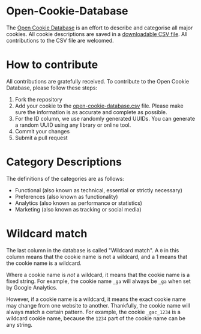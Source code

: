 # Open-Cookie-Database

The [Open Cookie Database](open-cookie-database.csv) is an effort to describe and categorise all major cookies. All cookie descriptions are saved in a [downloadable CSV file](open-cookie-database.csv). All contributions to the CSV file are welcomed.

# How to contribute

All contributions are gratefully received. To contribute to the Open Cookie Database, please follow these steps:
1. Fork the repository
2. Add your cookie to the [open-cookie-database.csv](open-cookie-database.csv) file. Please make sure the information is as accurate and complete as possible.
3. For the ID column, we use randomly generated UUIDs. You can generate a random UUID using any library or online tool.
4. Commit your changes
5. Submit a pull request

# Category Descriptions

The definitions of the categories are as follows:

- Functional (also known as technical, essential or strictly necessary)
- Preferences (also known as functionality)
- Analytics (also known as performance or statistics)
- Marketing (also known as tracking or social media)

# Wildcard match
The last column in the database is called "Wildcard match". A `0` in this column means that the cookie name is not a wildcard, and a 1 means that the cookie name is a wildcard.

Where a cookie name is *not* a wildcard, it means that the cookie name is a fixed string.  For example, the cookie name `_ga` will always be `_ga` when set by Google Analytics.

However, if a cookie name is a wildcard, it means the exact cookie name may change from one website to another. Thankfully, the cookie name will always match a certain pattern. For example, the cookie `_gac_1234` is a wildcard cookie name, because the `1234` part of the cookie name can be any string.
